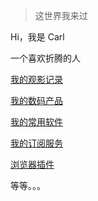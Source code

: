 > 这世界我来过

Hi，我是 Carl

一个喜欢折腾的人



[我的观影记录](https://carlcit.github.io/2021/01/11/my-movie/)



[我的数码产品](https://carlcit.github.io/2021/01/11/my-digit/)



[我的常用软件](https://carlcit.github.io/2021/01/11/my-app/)



[我的订阅服务](https://carlcit.github.io/2021/01/11/my-subscribe/)



[浏览器插件](https://carlcit.github.io/2021/01/15/chrome-chajian/)



等等。。。


